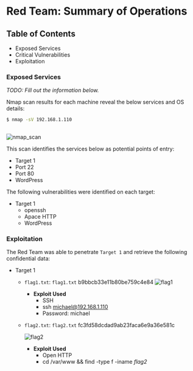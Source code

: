 # Red Team: Summary of Operations

## Table of Contents
- Exposed Services
- Critical Vulnerabilities
- Exploitation

### Exposed Services
_TODO: Fill out the information below._

Nmap scan results for each machine reveal the below services and OS details:

```bash
$ nmap -sV 192.168.1.110 
  
```

![nmap_scan](https://user-images.githubusercontent.com/85695649/146116107-ea6cb609-8ed3-4efc-a7a0-046da1c4c69c.png)



This scan identifies the services below as potential points of entry:
- Target 1
 - Port 22 
 - Port 80 
 - WordPress



The following vulnerabilities were identified on each target:
- Target 1
  - openssh 
  - Apace HTTP 
  - WordPress



### Exploitation


The Red Team was able to penetrate `Target 1` and retrieve the following confidential data:
- Target 1
  - `flag1.txt`: `flag1.txt` b9bbcb33e11b80be759c4e84
  ![flag1](https://user-images.githubusercontent.com/85695649/146116156-b394083b-9260-4475-9935-1137144a6da9.png)    
    - **Exploit Used**
      - SSH
      - ssh michael@192.168.1.110 
      - Password: michael
  - `flag2.txt`: `flag2.txt` fc3fd58dcdad9ab23faca6e9a36e581c
    
    ![flag2](https://user-images.githubusercontent.com/85695649/146116328-79eae558-78a4-4812-96c2-12fac27aafd1.png)
    - **Exploit Used**
      - Open HTTP
      - cd /var/www && find -type f -iname *flag2*
